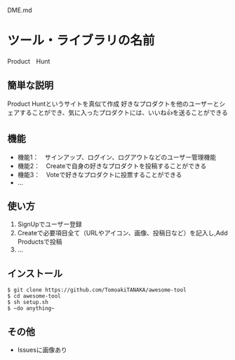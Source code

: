 DME.md
# ツール・ライブラリの名前

Product　Hunt

## 簡単な説明

Product Huntというサイトを真似て作成
好きなプロダクトを他のユーザーとシェアすることができ、気に入ったプロダクトには、いいね👍を送ることができる

## 機能

- 機能1：　サインアップ、ログイン、ログアウトなどのユーザー管理機能
- 機能2：　Createで自身の好きなプロダクトを投稿することができる
- 機能3：　Voteで好きなプロダクトに投票することができる
- ...

## 使い方

1. SignUpでユーザー登録
2. Createで必要項目全て（URLやアイコン、画像、投稿日など）を記入し,Add Productsで投稿
3. ...

## インストール

```
$ git clone https://github.com/TomoakiTANAKA/awesome-tool
$ cd awesome-tool
$ sh setup.sh
$ ~do anything~
```

## その他

- Issuesに画像あり
